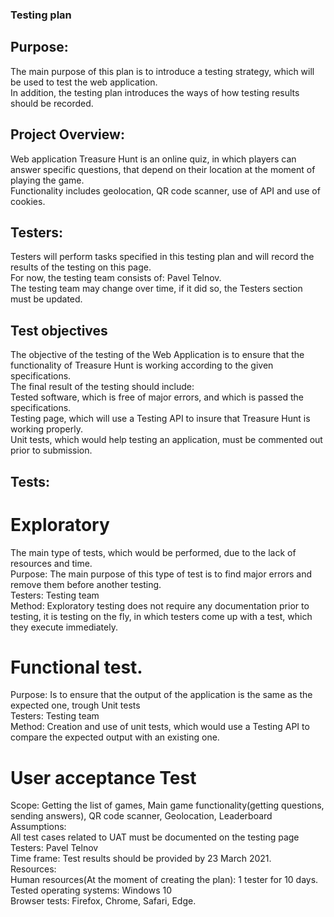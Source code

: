 ### Testing plan 

## Purpose: 

The main purpose of this plan is to introduce a testing strategy, which will be used to test the web application.  
In addition, the testing plan introduces the ways of how testing results should be recorded.  
## Project Overview:
Web application Treasure Hunt is an online quiz, in which players can answer specific questions, that depend on their location at the moment of playing the game.  
Functionality includes geolocation, QR code scanner, use of API and use of cookies.  
## Testers:
Testers will perform tasks specified in this testing plan and will record the results of the testing on this page.   
For now, the testing team consists of: Pavel Telnov.  
The testing team may change over time, if it did so, the Testers section must be updated.  
## Test objectives
The objective of the testing of the Web Application is to ensure that the functionality of Treasure Hunt is working according to the given specifications.  
The final result of the testing should include:   
Tested software, which is free of major errors, and which is passed the specifications.  
Testing page, which will use a Testing API to insure that Treasure Hunt is working properly.   
Unit tests, which would help testing an application, must be commented out prior to submission.   
## Tests:
# Exploratory
The main type of tests, which would be performed, due to the lack of resources and time.    
Purpose: The main purpose of this type of test is to find major errors and remove them before another testing.    
Testers: Testing team    
Method: Exploratory testing does not require any documentation prior to testing, it is testing on the fly, in which testers come up with a test, which they execute immediately.     
# Functional test.
Purpose: Is to ensure that the output of the application is the same as the expected one, trough Unit tests    
Testers: Testing team    
Method: Creation and use of unit tests, which would use a Testing API to compare the expected output with an existing one.     
# User acceptance Test
Scope: Getting the list of games, Main game functionality(getting questions, sending answers), QR code scanner,  Geolocation, Leaderboard     
Assumptions:     
All test cases related to UAT must be documented on the testing page    
Testers: Pavel Telnov   
Time frame: Test results should be provided by 23 March 2021.    
Resources:    
Human resources(At the moment of creating the plan): 1 tester for 10 days.    
Tested operating systems: Windows 10   
Browser tests: Firefox, Chrome, Safari, Edge.   
